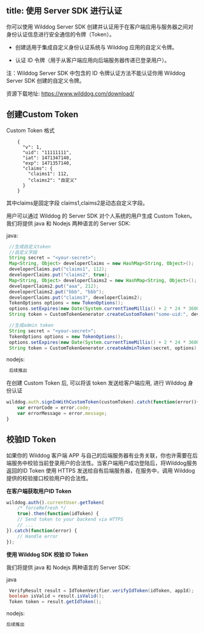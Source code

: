 title: 使用 Server SDK 进行认证
---

你可以使用 Wilddog Server SDK 创建并认证用于在客户端应用与服务器之间对身份认证信息进行安全通信的令牌（Token）。

* 创建适用于集成自定义身份认证系统与 Wilddog 应用的自定义令牌。

* 认证 ID 令牌（用于从客户端应用向后端服务器传递已登录用户）。


注：Wilddog Server SDK 中包含的 ID 令牌认证方法不能认证你用 Wilddog Server SDK 创建的自定义令牌。

资源下载地址:
https://www.wilddog.com/download/

## 创建Custom Token

Custom Token 格式

```
    {
      "v": 1,
      "uid": "11111111",
      "iat": 1471347140,
      "exp": 1471357140,
      "claims": {
        "claims1": 112,
        "claims2": "自定义"
      }
    }
```

其中claims是固定字段 claims1,claims2是动态自定义字段。

用户可以通过 Wilddog 的 Server SDK 对个人系统的用户生成 Custom Token。
我们将提供 java 和 Nodejs 两种语言的 Server SDK:

java:

```java
 //生成自定义token
 //自定义字段
 String secret = "<your-secret>"; 
 Map<String, Object> developerClaims = new HashMap<String, Object>();
 developerClaims.put("claims1", 112);
 developerClaims.put("claims2", true);
 Map<String, Object> developerClaims2 = new HashMap<String, Object>();
 developerClaims2.put("aaa", 212);
 developerClaims2.put("bbb", "bbb");
 developerClaims.put("claims3", developerClaims2);
 TokenOptions options = new TokenOptions();
 options.setExpires(new Date(System.currentTimeMillis() + 2 * 24 * 3600 * 1000L));
 String token = CustomTokenGenerator.createCustomToken("some-uid:", developerClaims, secret, options);

 //生成admin token
 String secret = "<your-secret>";
 TokenOptions options = new TokenOptions();
 options.setExpires(new Date(System.currentTimeMillis() + 2 * 24 * 3600 * 1000L));
 String token = CustomTokenGenerator.createAdminToken(secret, options);
```

nodejs:

```javascript
 后续推出
```

在创建 Custom Token 后, 可以将该 token 发送给客户端应用, 进行 Wilddog 身份认证

```javascript
wilddog.auth.signInWithCustomToken(customToken).catch(function(error)){
    var errorCode = error.code;
    var errorMessage = error.message;
}
```

## 校验ID Token

如果你的 Wilddog 客户端 APP 与自己的后端服务器有业务关联，你也许需要在后端服务中校验当前登录用户的合法性。当客户端用户成功登陆后，将Wilddog服务返回的ID Token 使用 HTTPS 发送给自有后端服务器，在服务中，调用 Wilddog 提供的校验接口校验用户的合法性。

**在客户端获取用户ID Token**

```javascript
wilddog.auth().currentUser.getToken(
    /* forceRefresh */
    true).then(function(idToken) {
    // Send token to your backend via HTTPS 
    // ...
}).catch(function(error) {
    // Handle error
});
```

**使用 Wilddog SDK 校验 ID Token**

我们将提供 java 和 Nodejs 两种语言的 Server SDK:

java

```java
 VerifyResult result = IdTokenVerifier.verifyIdToken(idToken, appId);
 boolean isValid = result.isValid();
 Token token = result.getIdToken();

```

nodejs:

```javascript
后续推出

```

